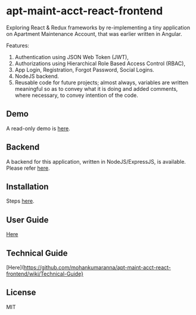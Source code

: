 # apt-maint-acct-react-frontend  
Exploring React & Redux frameworks by re-implementing a tiny application on Apartment Maintenance Account, that was earlier written in Angular.  


Features:  
1. Authentication using JSON Web Token (JWT),  
2. Authorizations using Hierarchical Role Based Access Control (RBAC),   
3. App Login, Registration, Forgot Password, Social Logins.  
4. NodeJS backend.  
5. Reusable code for future projects; almost always, variables are written meaningful so as to convey what it is doing and added comments, where necessary, to convey intention of the code.  


## Demo  
A read-only demo is [here](http://eastgate.in/apt-maint-react-demo).  


## Backend  
A backend for this application, written in NodeJS/ExpressJS, is available. Please refer  [here](https://github.com/mohankumaranna/apt-maintenance-account-backend).  



## Installation  

Steps [here](https://github.com/mohankumaranna/apt-maint-acct-react-frontend/wiki/Installation-Guide).  



## User Guide

[Here](https://github.com/mohankumaranna/apt-maint-acct-react-frontend/wiki/User-Guide)



## Technical Guide

[Here](https://github.com/mohankumaranna/apt-maint-acct-react-frontend/wiki/Technical-Guide}



## License  
MIT  
